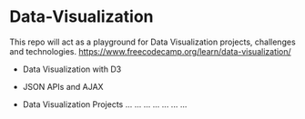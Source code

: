 # Data-Visualization
This repo will act as a playground for Data Visualization projects, challenges and technologies.
https://www.freecodecamp.org/learn/data-visualization/

* Data Visualization with D3

* JSON APIs and AJAX

* Data Visualization Projects
...
...
...
...
...
...
...
